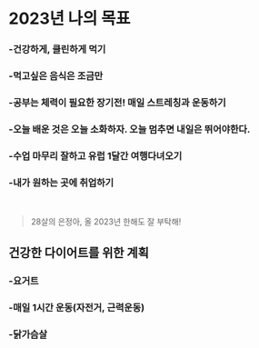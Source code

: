 # 2023년 나의 목표

### -건강하게, 클린하게 먹기
### -먹고싶은 음식은 조금만
### -공부는 체력이 필요한 장기전! 매일 스트레칭과 운동하기
### -오늘 배운 것은 오늘 소화하자. 오늘 멈추면 내일은 뛰어야한다.
### -수업 마무리 잘하고 유럽 1달간 여행다녀오기
### -내가 원하는 곳에 취업하기
<br>

> 28살의 은정아, 올 2023년 한해도 잘 부탁해!


## 건강한 다이어트를 위한 계획
### -요거트
### -매일 1시간 운동(자전거, 근력운동)
### -닭가슴살
